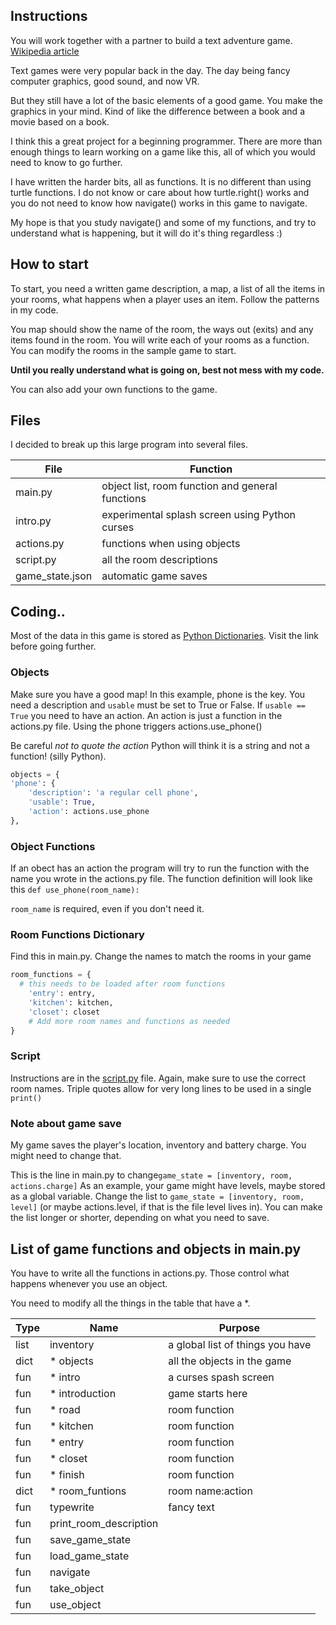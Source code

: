 ## Instructions

You will work together with a partner to build a text adventure game. [Wikipedia article](https://en.wikipedia.org/wiki/Text-based_game)

Text games were very popular back in the day.  The day being fancy computer graphics, good sound, and now VR.

But they still have a lot of the basic elements of a good game.  You make the graphics in your mind.  Kind of like the difference between a book and a movie based on a book.

I think this a great project for a beginning programmer.  There are more than enough things to learn working on a game like this, all of which you would need to know to go further. 

I have written the harder bits, all as functions.  It is no different than using turtle functions.  I do not know or care about how turtle.right() works and you do not need to know how navigate() works in this game to navigate.

My hope is that you study navigate() and some of my functions, and try to understand what is happening, but it will do it's thing regardless :)

## How to start

To start, you need a written game description, a map, a list of all the items in your rooms, what happens when a player uses an item.  Follow the patterns in my code.

You map should show the name of the room, the ways out (exits) and any items found in the room.  You will write each of your rooms as a function.  You can modify the rooms in the sample game to start.

**Until you really understand what is going on, best not mess with my code.**

You can also add your own functions to the game.

## Files

I decided to break up this large program into several files.

|File|Function|
|---|---|
|main.py|object list, room function and general functions| 
|intro.py|experimental splash screen using Python curses|
|actions.py|functions when using objects|
|script.py|all the room descriptions|
|game_state.json|automatic game saves|

## Coding..

Most of the data in this game is stored as [Python Dictionaries](https://www.w3schools.com/python/python_dictionaries.asp).  Visit the link before going further.

###  Objects
Make sure you have a good map!  In this example, phone is the key.  You need a description and `usable` must be set to True or False.  If `usable == True` you need to have an action.  An action is just a function in the actions.py file.  Using the phone triggers actions.use_phone()

Be careful *not to quote the action*  Python will think it is a string and not a function!  (silly Python).  

```python
objects = {
'phone': {
    'description': 'a regular cell phone',
    'usable': True,
    'action': actions.use_phone
},
  ```
### Object Functions
If an obect has an action the program will try to run the function with the name you wrote in the actions.py file.  The function definition will look like this `def use_phone(room_name):` 

`room_name` is required, even if you don't need it.

### Room Functions Dictionary
Find this in main.py.  Change the names to match the rooms in your game
```python
room_functions = {
  # this needs to be loaded after room functions
    'entry': entry,
    'kitchen': kitchen,
    'closet': closet
    # Add more room names and functions as needed
}
```
### Script
Instructions are in the [script.py](script.py) file.  Again, make sure to use the correct room names.  Triple quotes allow for very long lines to be used in a single `print()` 

### Note about game save

My game saves the player's location, inventory and battery charge.  You might need to change that. 


This is the line in main.py to change`game_state = [inventory, room, actions.charge]`  As an example, your game might have levels, maybe stored as a global variable. Change the list to  `game_state = [inventory, room, level]` (or maybe actions.level, if that is the file level lives in).  You can make the list longer or shorter, depending on what you need to save.

## List of game functions and objects in main.py
You have to write all the functions in actions.py.  Those control what happens whenever you use an object. 

You need to modify all the things in the table that have a *.

|Type|Name|Purpose|
|---|---|---|
|list|inventory|a global list of things you have|
|dict|* objects|all the objects in the game |
|fun|* intro|a curses spash screen |
|fun|* introduction|game starts here|
|fun|* road|room function|
|fun|* kitchen|room function|
|fun|* entry|room function |
|fun|* closet|room function |
|fun|* finish|room function |
|dict|* room_funtions|room name:action|
|fun|typewrite|fancy text|
|fun|print_room_description| |
|fun|save_game_state| |
|fun|load_game_state| |
|fun|navigate| |
|fun|take_object| |
|fun|use_object| |

